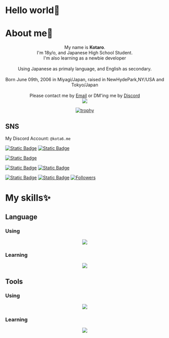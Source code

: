 # Hello world🤩

# About me👤

<div align="center">
My name is <strong>Kotaro</strong>.
<br>
I'm 18y/o, and Japanese High School Student.
<br>
I'm also learning as a newbie developer
<br>
<br>
Using Japanese as primaly language, and English as secondary.
<br>
<br>
Born June 09th, 2006 in Miyagi/Japan, raised in NewHydePark,NY/USA and Tokyo/Japan
<br>
<br>
Please contact me by <a href="mailto:contact@kota6.me">Email</a> or DM'ing me by <a href="#sns">Discord</a>
</div>

<div align="center">
  <img src="https://github-readme-stats.vercel.app/api?username=kota6-me&bg_color=00000000&hide_border=true&text_color=FDBA74&title_color=FB923C&locale=ja&hide=contribs&include_all_commits=true&show=prs_merged,prs_merged_percentage)](https://github.com/anuraghazra/github-readme-stats"/>

  [![trophy](https://github-profile-trophy.vercel.app/?username=kota6-me&no-frame=true&no-bg=true&theme=discord)](https://github.com/ryo-ma/github-profile-trophy)
</div>

## SNS

My Discord Account: `@kota6.me`

[![Static Badge](https://img.shields.io/badge/My_Website-Click!!-orange?style=for-the-badge)](https://kota6.me)
[![Static Badge](https://img.shields.io/badge/My_Blog-Click!!-orange?style=for-the-badge)](https://note.kota6.me)

[![Static Badge](https://img.shields.io/badge/Wanting_this!!-orange?style=for-the-badge&logo=amazon&logoColor=white&label=Amazon)](https://imo.kota6.me)

[![Static Badge](https://img.shields.io/badge/My_Account-black?style=for-the-badge&logo=vrchat&logoColor=white&label=VRChat&labelColor=black)](https://vrc.kota6.me)
[![Static Badge](https://img.shields.io/badge/参加しよう!!-grey?style=for-the-badge&logo=discord&logoColor=blue&label=Discord%20server(JP)&labelColor=gray)](https://chat.kota6.me)

[![Static Badge](https://img.shields.io/badge/kota6__me-yellowgreen?style=for-the-badge&logo=misskey&logoColor=white&label=Misskey.io)](https://misskey.io/@kota6_me)
[![Static Badge](https://img.shields.io/badge/kota6__me-black?style=for-the-badge&logo=x&logoColor=white&label=Twitter(X))](https://twitter.com/kota6_me)
[![Followers](https://badgen.org/img/bluesky/kota6.me/followers?style=for-the-badge)](https://bsky.app/profile/kota6.me)

# My skills✨

## Language

### Using

<p align="center">
  <a href="https://skillicons.dev">
    <img src="https://skillicons.dev/icons?i=js,,nodejs,,astro,,nextjs,,tailwind,,discordjs,,latex,,md&perline=5" />
  </a>
</p>

### Learning

<p align="center">
  <a href="https://skillicons.dev">
    <img src="https://skillicons.dev/icons?i=svelte,,ts,,deno,,tauri,,ruby,,rust,,kotlin,,dotnet&perline=5" />
  </a>
</p>

## Tools

### Using

<p align="center">
  <a href="https://skillicons.dev">
    <img src="https://skillicons.dev/icons?i=obsidian,,vscode,,idea,,rider,,mongo,,vite,,vercel,,npm&perline=5" />
  </a>
</p>

### Learning

<p align="center">
  <a href="https://skillicons.dev">
    <img src="https://skillicons.dev/icons?i=redis,,raspberrypi,,postgres,,mysql,,aws,,figma,,docker,,activitypub&perline=5" />
  </a>
</p>